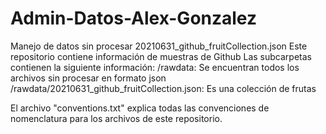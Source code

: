 # Admin-Datos-Alex-Gonzalez
Manejo de datos sin procesar 
20210631_github_fruitCollection.json
Este repositorio contiene información de muestras de Github
Las subcarpetas contienen la siguiente información: 
/rawdata: Se encuentran todos los archivos sin procesar en formato json
/rawdata/20210631_github_fruitCollection.json: Es una colección de frutas

El archivo "conventions.txt" explica todas las convenciones de nomenclatura para los archivos de este repositorio.
